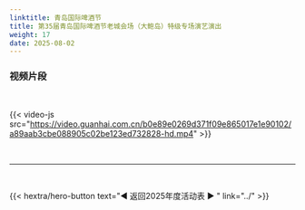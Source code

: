 ```yaml
---
linktitle: 青岛国际啤酒节
title: 第35届青岛国际啤酒节老城会场（大鲍岛）特级专场演艺演出
weight: 17
date: 2025-08-02
---
```



### 视频片段

<br>

{{< video-js src="https://video.guanhai.com.cn/b0e89e0269d371f09e865017e1e90102/a89aab3cbe088905c02be123ed732828-hd.mp4" >}}


<br>
<hr>
<br>

{{< hextra/hero-button text="◀ 返回2025年度活动表 ▶ " link="../" >}}

